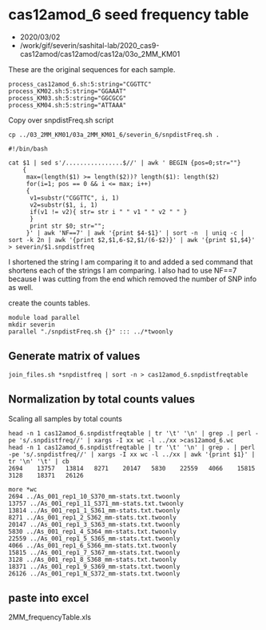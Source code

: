 # cas12amod_6 seed frequency table

* 2020/03/02
* /work/gif/severin/sashital-lab/2020_cas9-cas12amod/cas12amod/cas12a/03o_2MM_KM01

These are the original sequences for each sample.
```
process_cas12amod_6.sh:5:string="CGGTTC"
process_KM02.sh:5:string="GGAAAT"
process_KM03.sh:5:string="GGCGCG"
process_KM04.sh:5:string="ATTAAA"
```

Copy over snpdistFreq.sh script

```
cp ../03_2MM_KM01/03a_2MM_KM01_6/severin_6/snpdistFreq.sh .
```

```
#!/bin/bash

cat $1 | sed s'/................$//' | awk ' BEGIN {pos=0;str=""}
    {
     max=(length($1) >= length($2))? length($1): length($2)     
     for(i=1; pos == 0 && i <= max; i++)
     {
      v1=substr("CGGTTC", i, 1)  
      v2=substr($1, i, 1)
      if(v1 != v2){ str= str i " " v1 " " v2 " " }
      }    
      print str $0; str="";
     }' | awk 'NF==7' | awk '{print $4-$1}' | sort -n  | uniq -c | sort -k 2n | awk '{print $2,$1,6-$2,$1/(6-$2)}' | awk '{print $1,$4}' > severin/$1.snpdistfreq

```


I shortened the string I am comparing it to and added a sed command that shortens each of the strings I am comparing. I also had to use NF==7 because I was cutting from the end which removed the number of SNP info as well.


create the counts tables.

```
module load parallel
mkdir severin
parallel "./snpdistFreq.sh {}" ::: ../*twoonly
```



## Generate matrix of values
```
join_files.sh *snpdistfreq | sort -n > cas12amod_6.snpdistfreqtable
```


## Normalization by total counts values
Scaling all samples by total counts

```
head -n 1 cas12amod_6.snpdistfreqtable | tr '\t' '\n' | grep .| perl -pe 's/.snpdistfreq//' | xargs -I xx wc -l ../xx >cas12amod_6.wc
head -n 1 cas12amod_6.snpdistfreqtable | tr '\t' '\n' | grep . | perl -pe 's/.snpdistfreq//' | xargs -I xx wc -l ../xx | awk '{print $1}' | tr '\n' '\t' | cb
2694    13757   13814   8271    20147   5830    22559   4066    15815   3128    18371   26126
```

```
more *wc
2694 ../As_001_rep1_10_S370_mm-stats.txt.twoonly
13757 ../As_001_rep1_11_S371_mm-stats.txt.twoonly
13814 ../As_001_rep1_1_S361_mm-stats.txt.twoonly
8271 ../As_001_rep1_2_S362_mm-stats.txt.twoonly
20147 ../As_001_rep1_3_S363_mm-stats.txt.twoonly
5830 ../As_001_rep1_4_S364_mm-stats.txt.twoonly
22559 ../As_001_rep1_5_S365_mm-stats.txt.twoonly
4066 ../As_001_rep1_6_S366_mm-stats.txt.twoonly
15815 ../As_001_rep1_7_S367_mm-stats.txt.twoonly
3128 ../As_001_rep1_8_S368_mm-stats.txt.twoonly
18371 ../As_001_rep1_9_S369_mm-stats.txt.twoonly
26126 ../As_001_rep1_N_S372_mm-stats.txt.twoonly
```

## paste into excel

2MM_frequencyTable.xls
